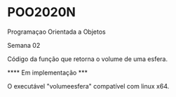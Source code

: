# POO2020N
Programaçao Orientada a Objetos

Semana 02

Código da função que retorna o volume de uma esfera.

**** Em implementação ***

O executável "volumeesfera" compatível com linux x64.
